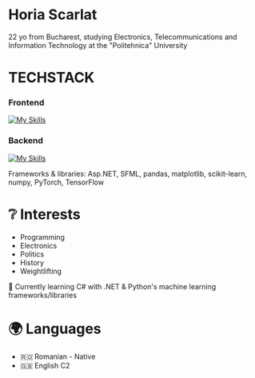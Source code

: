 # Horia Scarlat

22 yo from Bucharest, studying Electronics, Telecommunications and Information Technology at the "Politehnica" University

# TECHSTACK

### <strong>Frontend</strong>

[![My Skills](https://skillicons.dev/icons?i=js,css,html)](https://skillicons.dev) 
     
### Backend
   
[![My Skills](https://skillicons.dev/icons?i=js,css,html)](https://skillicons.dev) 

   Frameworks & libraries: Asp.NET, SFML, pandas, matplotlib, scikit-learn, numpy, PyTorch, TensorFlow
    
# ❔ Interests

   - Programming
   - Electronics 
   - Politics
   - History
   - Weightlifting


🔰 Currently learning C# with .NET & Python's machine learning frameworks/libraries

# 🌍 Languages
   
   - 🇷🇴 Romanian - Native
   - 🇬🇧 English C2


<!---
boriabyte/boriabyte is a ✨ special ✨ repository because its `README.md` (this file) appears on your GitHub profile.
You can click the Preview link to take a look at your changes.
--->
